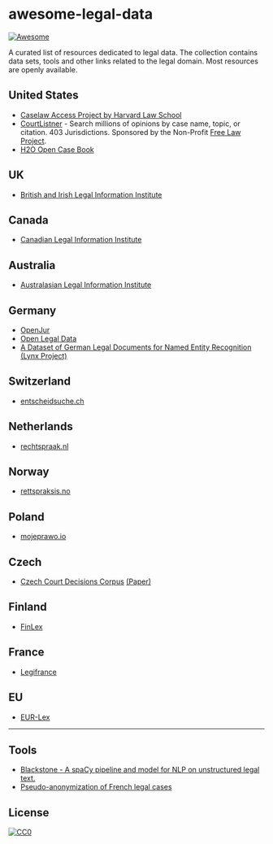 # awesome-legal-data

[![Awesome](https://cdn.rawgit.com/sindresorhus/awesome/d7305f38d29fed78fa85652e3a63e154dd8e8829/media/badge.svg)](https://github.com/sindresorhus/awesome)


A curated list of resources dedicated to legal data. 
The collection contains data sets, tools and other links related to the legal domain. 
Most resources are openly available.

## United States

- [Caselaw Access Project by Harvard Law School](https://case.law/)
- [CourtListner](https://courtlistener.com) - Search millions of opinions by case name, topic, or citation. 403 Jurisdictions. Sponsored by the Non-Profit [Free Law Project](https://free.law).
- [H2O Open Case Book](https://opencasebook.org/)

## UK

- [British and Irish Legal Information Institute](http://www.bailii.org/)

## Canada

- [Canadian Legal Information Institute](https://www.canlii.org/en/)

## Australia

- [Australasian Legal Information Institute](http://www.austlii.edu.au/)

## Germany

- [OpenJur](https://openjur.de/)
- [Open Legal Data](https://openlegaldata.io/)
- [A Dataset of German Legal Documents for Named Entity Recognition (Lynx Project)](https://github.com/elenanereiss/Legal-Entity-Recognition)

## Switzerland

-  [entscheidsuche.ch](https://entscheidsuche.ch/)

## Netherlands

- [rechtspraak.nl](https://www.rechtspraak.nl/)

## Norway

- [rettspraksis.no](https://rettspraksis.no/wiki/Forside)

## Poland

- [mojeprawo.io](https://mojeprawo.io/)

## Czech

- [Czech Court Decisions Corpus](https://lindat.mff.cuni.cz/repository/xmlui/handle/11372/LRT-3052) [(Paper)](https://arxiv.org/pdf/1910.09513.pdf)

## Finland

- [FinLex](https://www.finlex.fi/en/)

## France

- [Legifrance](https://www.legifrance.gouv.fr/Traductions/en-English)


## EU

- [EUR-Lex](https://eur-lex.europa.eu/)

---

## Tools

- [Blackstone - A spaCy pipeline and model for NLP on unstructured legal text.](https://github.com/ICLRandD/Blackstone)
- [Pseudo-anonymization of French legal cases](https://github.com/ELS-RD/anonymisation)


## License

[![CC0](http://mirrors.creativecommons.org/presskit/buttons/88x31/svg/cc-zero.svg)](https://creativecommons.org/publicdomain/zero/1.0/)
